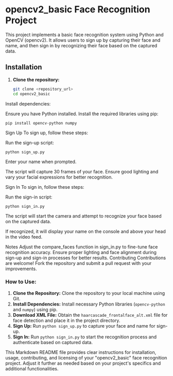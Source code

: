 # opencv2_basic Face Recognition Project

This project implements a basic face recognition system using Python and OpenCV (opencv2). It allows users to sign up by capturing their face and name, and then sign in by recognizing their face based on the captured data.

## Installation

1. **Clone the repository:**

   ```bash
   git clone <repository_url>
   cd opencv2_basic

Install dependencies:

Ensure you have Python installed. Install the required libraries using pip:

    pip install opencv-python numpy

Sign Up
To sign up, follow these steps:

Run the sign-up script:

    python sign_up.py

Enter your name when prompted.

The script will capture 30 frames of your face. Ensure good lighting and vary your facial expressions for better recognition.

Sign In
To sign in, follow these steps:

Run the sign-in script:

    python sign_in.py

The script will start the camera and attempt to recognize your face based on the captured data.

If recognized, it will display your name on the console and above your head in the video feed.

Notes
Adjust the compare_faces function in sign_in.py to fine-tune face recognition accuracy.
Ensure proper lighting and face alignment during sign-up and sign-in processes for better results.
Contributing
Contributions are welcome! Fork the repository and submit a pull request with your improvements.


### How to Use:

1. **Clone the Repository:** Clone the repository to your local machine using Git.
2. **Install Dependencies:** Install necessary Python libraries (`opencv-python` and `numpy`) using pip.
3. **Download XML File:** Obtain the `haarcascade_frontalface_alt.xml` file for face detection and place it in the project directory.
4. **Sign Up:** Run `python sign_up.py` to capture your face and name for sign-up.
5. **Sign In:** Run `python sign_in.py` to start the recognition process and authenticate based on captured data.

This Markdown README file provides clear instructions for installation, usage, contributing, and licensing of your "opencv2_basic" face recognition project. Adjust it further as needed based on your project's specifics and additional functionalities.
